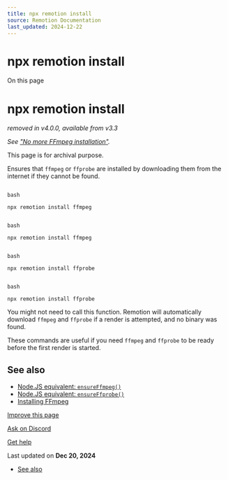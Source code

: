 ```yaml
---
title: npx remotion install
source: Remotion Documentation
last_updated: 2024-12-22
---
```


# npx remotion install

On this page

# npx remotion install

_removed in v4.0.0, available from v3.3_

_See ["No more FFmpeg installation"](/docs/4-0-migration#no-more-ffmpeg-install-ffmpegexecutable-option-removed)._

This page is for archival purpose.

Ensures that `ffmpeg` or `ffprobe` are installed by downloading them from the internet if they cannot be found.

```

bash

npx remotion install ffmpeg
```

```

bash

npx remotion install ffmpeg
```

```

bash

npx remotion install ffprobe
```

```

bash

npx remotion install ffprobe
```

You might not need to call this function. Remotion will automatically download `ffmpeg` and `ffprobe` if a render is attempted, and no binary was found.

These commands are useful if you need `ffmpeg` and `ffprobe` to be ready before the first render is started.

## See also [​](\#see-also "Direct link to See also")

- [Node.JS equivalent: `ensureFfmpeg()`](/docs/renderer/ensure-ffmpeg)
- [Node.JS equivalent: `ensureFfprobe()`](/docs/renderer/ensure-ffprobe)
- [Installing FFmpeg](/docs/ffmpeg)

[Improve this page](https://github.com/remotion-dev/remotion/edit/main/packages/docs/docs/cli/install.mdx)

[Ask on Discord](https://remotion.dev/discord)

[Get help](/docs/get-help)

Last updated on **Dec 20, 2024**

- [See also](#see-also)
